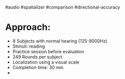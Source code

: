 #audio #spatializer #comparison #directional-accuracy
# Approach:
- 8 Subjects with normal hearing (125-8000Hz)
- Stimuli: reading
- Practice session before evaluation
- 249 Rounds per subject
- Localization using a visual scale
- Completion time: 30 min
- 